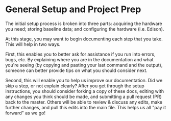 # General Setup and Project Prep

The initial setup process is broken into three parts: acquiring the hardware you need; storing baseline data; and configuring the hardware (i.e. Edison). 

At this stage, you may want to begin documenting each step that you take. This will help in two ways.

First, this enables you to better ask for assistance if you run into errors, bugs, etc. By explaining where you are in the documentation and what you're seeing (by copying and pasting your last command and the output), someone can better provide tips on what you should consider next.

Second, this will enable you to help us improve our documentation. Did we skip a step, or not explain clearly? After you get through the setup instructions, you should consider forking a copy of these docs, editing with any changes you think should be made, and submitting a pull request (PR) back to the master. Others will be able to review & discuss any edits, make further changes, and pull this edits into the main file. This helps us all "pay it forward" as we go!
